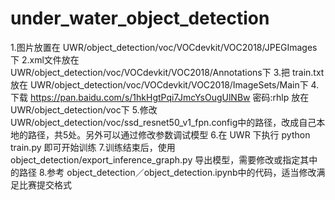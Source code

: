 # under_water_object_detection

1.图片放置在 UWR/object_detection/voc/VOCdevkit/VOC2018/JPEGImages下
2.xml文件放在 UWR/object_detection/voc/VOCdevkit/VOC2018/Annotations下
3.把 train.txt 放在 UWR/object_detection/voc/VOCdevkit/VOC2018/ImageSets/Main下
4.下载 https://pan.baidu.com/s/1hkHgtPqi7JmcYsOugUlNBw  密码:rhlp 放在UWR/object_detection/voc下
5.修改UWR/object_detection/voc/ssd_resnet50_v1_fpn.config中的路径，改成自己本地的路径，共5处。另外可以通过修改参数调试模型
6.在 UWR 下执行 python train.py 即可开始训练
7.训练结束后，使用 object_detection/export_inference_graph.py 导出模型，需要修改或指定其中的路径
8.参考 object_detection／object_detection.ipynb中的代码，适当修改满足比赛提交格式

